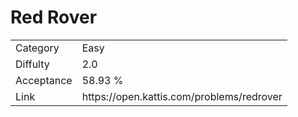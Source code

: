 # Red Rover

<table>
    <tr>
        <td>Category</td>
        <td>Easy</td>
    </tr>
    <tr>
        <td>Diffulty</td>
        <td>2.0</td>
    </tr>
    <tr>
        <td>Acceptance</td>
        <td>58.93 %</td>
    </tr>
    <tr>
        <td>Link</td>
        <td>https://open.kattis.com/problems/redrover</td>
    </tr>
</table>